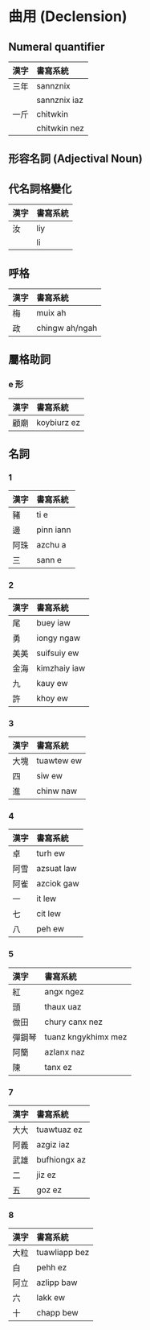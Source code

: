 # 曲用 (Declension)

## Numeral quantifier

| 漢字 | 書寫系統 |
| :--- | :--- |
| 三年 | sannznix |
|| sannznix iaz |
| 一斤 | chitwkin |
|| chitwkin nez |

## 形容名詞 (Adjectival Noun)

## 代名詞格變化

| 漢字 | 書寫系統 |
| :--- | :--- |
| 汝 | liy |
|| li |

## 呼格

| 漢字 | 書寫系統 |
| :--- | :--- |
| 梅 | muix ah |
| 政 | chingw ah/ngah |

## 屬格助詞

### e 形

| 漢字 | 書寫系統 |
| :--- | :--- |
| 顧廟 | koybiurz ez |

## 名詞

### 1

| 漢字 | 書寫系統 |
| :--- | :--- |
| 豬 | ti e |
| 邊 | pinn iann |
| 阿珠 | azchu a |
| 三 | sann e |

### 2

| 漢字 | 書寫系統 |
| :--- | :--- |
| 尾 | buey iaw |
| 勇 | iongy ngaw |
| 美美 | suifsuiy ew |
| 金海 | kimzhaiy iaw |
| 九 | kauy ew |
| 許 | khoy ew |

### 3

| 漢字 | 書寫系統 |
| :--- | :--- |
| 大塊 | tuawtew ew |
| 四 | siw ew |
| 進 | chinw naw |

### 4

| 漢字 | 書寫系統 |
| :--- | :--- |
| 卓 | turh ew |
| 阿雪 | azsuat law |
| 阿雀 | azciok gaw |
| 一 | it lew |
| 七 | cit lew |
| 八 | peh ew |

### 5

| 漢字 | 書寫系統 |
| :--- | :--- |
| 紅 | angx ngez |
| 頭 | thaux uaz |
| 做田 | chury canx nez |
| 彈鋼琴 | tuanz kngykhimx mez |
| 阿籣 | azlanx naz |
| 陳 | tanx ez |

### 7

| 漢字 | 書寫系統 |
| :--- | :--- |
| 大大 | tuawtuaz ez |
| 阿義 | azgiz iaz |
| 武雄 | bufhiongx az |
| 二 | jiz ez |
| 五 | goz ez |

### 8

| 漢字 | 書寫系統 |
| :--- | :--- |
| 大粒 | tuawliapp bez |
| 白 | pehh ez |
| 阿立 | azlipp baw |
| 六 | lakk ew |
| 十 | chapp bew |
